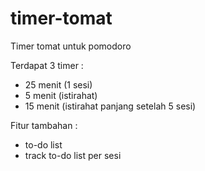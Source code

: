 # timer-tomat
Timer tomat untuk pomodoro

Terdapat 3 timer : </br>
- 25 menit (1 sesi) </br>
- 5 menit (istirahat) </br>
- 15 menit (istirahat panjang setelah 5 sesi)

Fitur tambahan :
- to-do list </br>
- track to-do list per sesi
